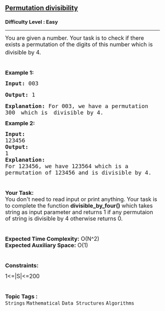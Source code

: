 <h2><a href="https://www.geeksforgeeks.org/problems/permutation-divisibility0447/1?page=9&category=Mathematical&difficulty=Easy&sortBy=submissions">Permutation divisibility</a></h2><h3>Difficulty Level : Easy</h3><hr><div class="problems_problem_content__Xm_eO"><p><span style="font-size:18px">You are given a number. Your task is to check if there exists a permutation of the digits of this number which is divisible by 4. <sup>&nbsp;</sup></span></p>

<p>&nbsp;</p>

<p><span style="font-size:18px"><strong>Example 1:</strong></span></p>

<pre><strong style="font-size:18px; white-space:pre-wrap">Input:</strong><span style="font-size:18px; white-space:pre-wrap"> 003 </span>

<span style="font-size:18px"><strong>Output:</strong> 1</span>

<span style="font-size:18px"><strong>Explanation:</strong> For 003, we have a permutation
300 </span> <span style="font-size:18px">which is </span> <span style="font-size:18px">divisible by 4.</span></pre>

<p><span style="font-size:18px"><strong>Example 2:</strong></span></p>

<pre><span style="font-size:18px"><strong>Input:</strong>
123456
<strong>Output:</strong>
1</span>
<span style="font-size:18px"><strong>Explanation:</strong>
For 123456, we have 123564 which is a
permutation of 123456 and is divisible by 4.</span></pre>

<p>&nbsp;</p>

<p><span style="font-size:18px"><strong>Your Task:&nbsp;&nbsp;</strong><br>
You don't need to read input or print anything. Your task is to complete the function <strong>divisible_by_four()</strong>&nbsp;which takes string as input parameter&nbsp;and returns 1 if any permutaion of string is divisible by 4 otherwise returns 0.</span></p>

<p>&nbsp;</p>

<p><span style="font-size:18px"><strong>Expected Time Complexity:</strong>&nbsp;O(N^2)<br>
<strong>Expected Auxiliary Space:</strong>&nbsp;O(1)</span></p>

<p>&nbsp;</p>

<p><span style="font-size:18px"><strong>Constraints:</strong></span></p>

<p><span style="font-size:18px">1&lt;=|S|&lt;=200</span></p>
</div><br><p><span style=font-size:18px><strong>Topic Tags : </strong><br><code>Strings</code>&nbsp;<code>Mathematical</code>&nbsp;<code>Data Structures</code>&nbsp;<code>Algorithms</code>&nbsp;